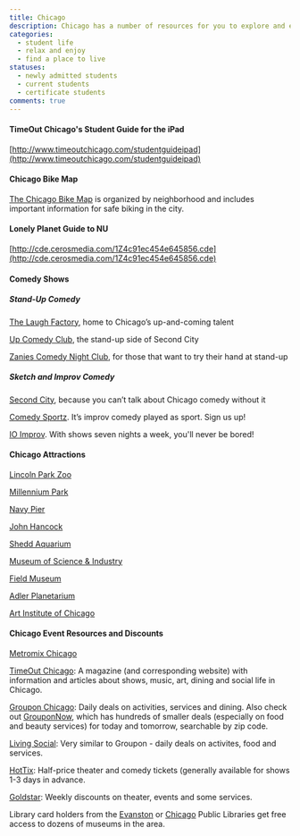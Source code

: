```yaml
---
title: Chicago
description: Chicago has a number of resources for you to explore and enjoy. For example you might check out Chicago's many bike routes, got to a comedy show, or check out one of Chicago's many attractions. 
categories: 
  - student life
  - relax and enjoy
  - find a place to live
statuses:
  - newly admitted students
  - current students
  - certificate students
comments: true
---
```


#### TimeOut Chicago's Student Guide for the iPad

[http://www.timeoutchicago.com/studentguideipad](http://www.timeoutchicago.com/studentguideipad)

#### Chicago Bike Map

[The Chicago Bike Map](http://www.cityofchicago.org/cityinfo/cdot/bikemap/keymap.html) is organized by neighborhood and includes important information for safe biking in the city.

#### Lonely Planet Guide to NU

[http://cde.cerosmedia.com/1Z4c91ec454e645856.cde](http://cde.cerosmedia.com/1Z4c91ec454e645856.cde)

#### Comedy Shows

##### Stand-Up Comedy

[The Laugh Factory](http://www.laughfactory.com/clubs/chicago), home to Chicago’s up-and-coming talent

[Up Comedy Club](http://upcomedyclub.com/index.cfm), the stand-up side of Second City

[Zanies Comedy Night Club](http://www.chicago.zanies.com/news.php?viewStory=535), for those that want to try their hand at stand-up

##### Sketch and Improv Comedy

[Second City](http://www.secondcity.com/), because you can’t talk about Chicago comedy without it

[Comedy Sportz](http://comedysportzchicago.com/). It’s improv comedy played as sport. Sign us up!

[IO Improv](http://ioimprov.com/chicago/). With shows seven nights a week, you'll never be bored!

#### Chicago Attractions

[Lincoln Park Zoo](http://www.lpzoo.org/)

[Millennium Park](http://explorechicago.org/city/en/millennium.html)

[Navy Pier](http://www.navypier.com/)

[John Hancock](http://jhochicago.com/en/)

[Shedd Aquarium](http://www.sheddaquarium.org/)

[Museum of Science & Industry](http://www.msichicago.org/)

[Field Museum](https://sites.google.com/)

[Adler Planetarium](http://www.adlerplanetarium.org/)

[Art Institute of Chicago](http://www.artic.edu/aic/)

#### Chicago Event Resources and Discounts

[Metromix Chicago](http://chicago.metromix.com/)

[TimeOut Chicago](http://timeoutchicago.com/): A magazine (and corresponding website) with information and articles about shows, music, art, dining and social life in Chicago.

[Groupon Chicago](http://www.groupon.com/chicago/all?post_subscribe=true): Daily deals on activities, services and dining. Also check out [GrouponNow](http://www.groupon.com/now/chicago), which has hundreds of smaller deals (especially on food and beauty services) for today and tomorrow, searchable by zip code.

[Living Social](http://livingsocial.com/): Very similar to Groupon - daily deals on activites, food and services.

[HotTix](http://hottix.org/): Half-price theater and comedy tickets (generally available for shows 1-3 days in advance. 

[Goldstar](https://www.goldstar.com/): Weekly discounts on theater, events and some services.

Library card holders from the [Evanston](http://www.epl.org/index.php?option=com_content&view=article&id=990:macys-museum-adventure-pass-coming-to-evanston-library&catid=1:latest-news&Itemid=313) or [Chicago](http://chicagopubliclibrary.tumblr.com/post/196662253/go-to-chicago-museums-for-free) Public Libraries get free access to dozens of museums in the area.